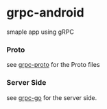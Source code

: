 # grpc-android
smaple app using gRPC

### Proto

see [grpc-proto](https://github.com/TakuSemba/grpc-proto) for the Proto files

### Server Side

see [grpc-go](https://github.com/TakuSemba/grpc-go) for the server side.
